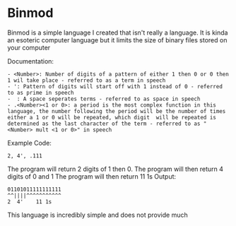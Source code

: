 # Binmod

Binmod is a simple language I created that isn't really a language. It is kinda an esoteric computer language but it limits the size of binary files stored on your computer

Documentation:
```
- <Number>: Number of digits of a pattern of either 1 then 0 or 0 then 1 wil take place - referred to as a term in speech
- ': Pattern of digits will start off with 1 instead of 0 - referred to as prime in speech
-  : A space seperates terms - referred to as space in speech
- .<Number><1 or 0>: a period is the most complex function in this language, the number following the period will be the number of times either a 1 or 0 will be repeated, which digit  will be repeated is determined as the last character of the term - referred to as "<Number> mult <1 or 0>" in speech
```

Example Code:
```
2, 4', .111
```
The program will return 2 digits of 1 then 0.
The program will then return 4 digits of 0 and 1
The program will then return 11 1s
Output:
```
01101011111111111
^^||||^^^^^^^^^^^
2  4'    11 1s
```

This language is incredibly simple and does not provide much 
